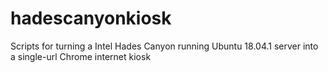 # hadescanyonkiosk
Scripts for turning a Intel Hades Canyon running Ubuntu 18.04.1 server into a single-url Chrome internet kiosk
